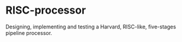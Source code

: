 # RISC-processor
Designing, implementing and testing a Harvard, RISC-like, five-stages pipeline processor.
